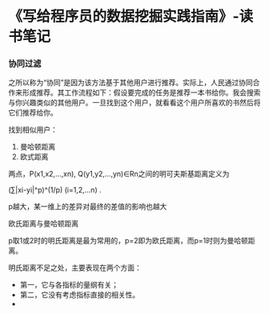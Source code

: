 # 《写给程序员的数据挖掘实践指南》-读书笔记

### 协同过滤
 之所以称为“协同”是因为该方法基于其他用户进行推荐。实际上，人民通过协同合作来形成推荐。其工作流程如下：假设要完成的任务是推荐一本书给你。我会搜索与你兴趣类似的其他用户。一旦找到这个用户，就看看这个用户所喜欢的书然后将它们推荐给你。
 
 找到相似用户：
 1. 曼哈顿距离
 2. 欧式距离
 
 两点，P(x1,x2,...,xn), Q(y1,y2,...,yn)∈Rn之间的明可夫斯基距离定义为
 
(∑|xi-yi|^p)^(1/p) (i=1,2,...n) .

p越大，某一维上的差异对最终的差值的影响也越大

欧氏距离与曼哈顿距离

p取1或2时的明氏距离是最为常用的，p=2即为欧氏距离，而p=1时则为曼哈顿距离。

明氏距离不足之处，主要表现在两个方面：

* 第一，它与各指标的量纲有关；
* 第二，它没有考虑指标直接的相关性。
* 
 
 
